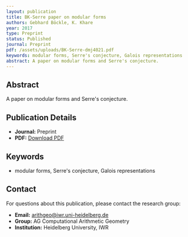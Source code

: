 ```yaml
---
layout: publication
title: BK-Serre paper on modular forms
authors: Gebhard Böckle, K. Khare
year: 2017
type: Preprint
status: Published
journal: Preprint
pdf: /assets/uploads/BK-Serre-dmj4021.pdf
keywords: modular forms, Serre's conjecture, Galois representations
abstract: A paper on modular forms and Serre's conjecture.
---
```


## Abstract

A paper on modular forms and Serre's conjecture.

## Publication Details

- **Journal:** Preprint
- **PDF:** [Download PDF](/assets/uploads/BK-Serre-dmj4021.pdf)

## Keywords

- modular forms, Serre's conjecture, Galois representations


## Contact

For questions about this publication, please contact the research group:
- **Email:** arithgeo@iwr.uni-heidelberg.de
- **Group:** AG Computational Arithmetic Geometry
- **Institution:** Heidelberg University, IWR